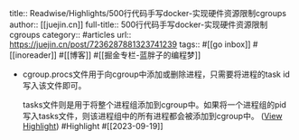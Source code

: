 title:: Readwise/Highlights/500行代码手写docker-实现硬件资源限制cgroups
author:: [[juejin.cn]]
full-title:: 500行代码手写docker-实现硬件资源限制cgroups
category:: #articles
url:: https://juejin.cn/post/7236287881323741239
tags:: #[[go inbox]] #[[inoreader]] #[[博客]] #[[掘金专栏-蓝胖子的编程梦]]

- cgroup.procs文件用于向cgroup中添加或删除进程，只需要将进程的task id写入该文件即可。
  
  tasks文件则是用于将整个进程组添加到cgroup中。如果将一个进程组的pid写入tasks文件，则该进程组中的所有进程都会被添加到cgroup中。 ([View Highlight](https://read.readwise.io/read/01hanknxy3anj8jseq28qxebfy)) #Highlight #[[2023-09-19]]